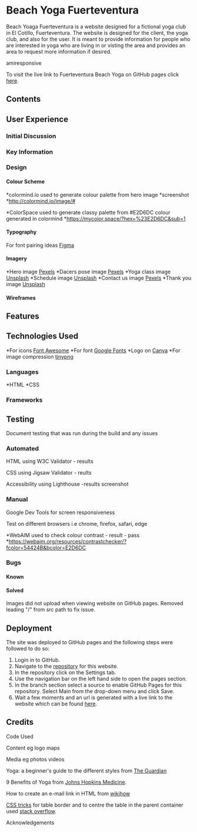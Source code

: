 # Beach Yoga Fuerteventura
Beach Yoaga Fuerteventura is a website designed for a fictional yoga club in El Cotillo, Fuerteventura. The website is designed for the client, the yoga club, and also for the user. It is meant to provide information for people who are interested in yoga who are living in or visting the area and provides an area to request more information if desired.

amiresponsive

To visit the live link to Fuerteventura Beach Yoga on GitHub pages click [here](https://decant09.github.io/beach-yoga-fuerteventura/).

## Contents

## User Experience
### Initial Discussion
### Key Information

### Design
#### Colour Scheme

*colormind.io used to generate colour palette from hero image
*screenshot
*http://colormind.io/image/#

*ColorSpace used to generate classy palette from #E2D6DC colour generated in colormind
*https://mycolor.space/?hex=%23E2D6DC&sub=1

#### Typography
For font pairing ideas [Figma](https://www.figma.com/google-fonts/josefin-sans-font-pairings/)
#### Imagery
*Hero image [Pexels](https://www.pexels.com/photo/a-woman-meditating-at-the-beach-6712374/)
*Dacers pose image [Pexels](https://www.pexels.com/photo/woman-in-yoga-pose-on-beach-13894711/)
*Yoga class image [Unsplash](https://unsplash.com/photos/GaprWyIw66o)
*Schedule image [Unsplash](https://unsplash.com/photos/aHll22KZdJE)
*Contact us image [Pexels](https://www.pexels.com/photo/palm-trees-around-beach-in-village-15739715/)
*Thank you image [Unsplash](https://unsplash.com/photos/KMn4VEeEPR8)
#### Wireframes

## Features

##  Technologies Used
*For icons [Font Awesome](https://fontawesome.com/)
*For font [Google Fonts](https://fonts.google.com/)
*Logo on [Canva](https://www.canva.com/)
*For image compression [tinypng](https://tinypng.com/)
### Languages
*HTML
*CSS
### Frameworks


## Testing
Document testing that was run during the build and any issues
### Automated
HTML using W3C Validator - results

CSS using Jigsaw Validator -  reults

Accessibility using Lighthouse -results screenshot

### Manual
Google Dev Tools for screen responsiveness

Test on different browsers i.e chrome, firefox, safari, edge

*WebAIM used to check colour contrast - result - pass
*https://webaim.org/resources/contrastchecker/?fcolor=54424B&bcolor=E2D6DC

### Bugs
#### Known
#### Solved

Images did not upload when viewing website on GitHub pages. Removed leading "/" from src path to fix issue.

## Deployment
The site was deployed to GitHub pages and the following steps were followed to do so:

1. Login in to GitHub.
2. Navigate to the [repository](https://github.com/decant09/beach-yoga-fuerteventura) for this website.
3. In the repository click on the Settings tab.
4. Use the navigation bar on the left hand side to open the pages section.
5. In the branch section select a source to enable GitHub Pages for this repository. Select Main from the drop-down menu and click Save.
6. Wait a few moments and an url is generated with a live link to the website which can be found [here](https://decant09.github.io/beach-yoga-fuerteventura/).

## Credits
Code Used

Content eg logo maps

Media eg photos videos

Yoga: a beginner's guide to the different styles from [The Guardian](https://www.theguardian.com/lifeandstyle/2014/jan/10/yoga-beginners-guide-different-styles)

9 Benefits of Yoga from [Johns Hopkins Medicine](https://www.hopkinsmedicine.org/health/wellness-and-prevention/9-benefits-of-yoga).

How to create an e-mail link in HTML from [wikihow](https://www.wikihow.com/Create-an-Email-Link-in-HTML)

[CSS tricks](https://css-tricks.com/table-with-borders-only-on-the-inside/) for table border and to centre the table in the
parent container used [stack overflow](https://stackoverflow.com/questions/7059394/how-to-position-a-table-at-the-center-of-div-horizontally-vertically). 

Acknowledgements